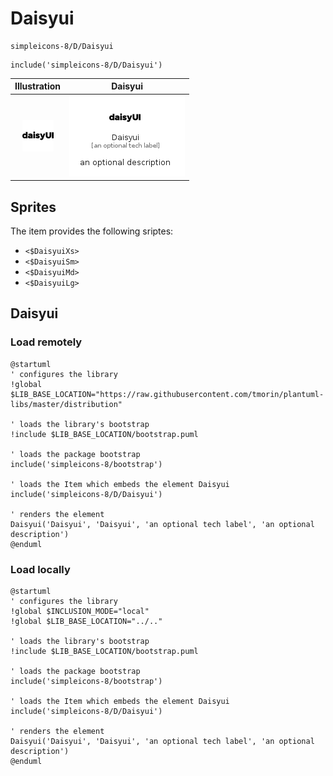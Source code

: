 # Daisyui


```text
simpleicons-8/D/Daisyui
```

```text
include('simpleicons-8/D/Daisyui')
```



| Illustration | Daisyui |
| :---: | :---: |
| ![illustration for Illustration](../../simpleicons-8/D/Daisyui.png) | ![illustration for Daisyui](../../simpleicons-8/D/Daisyui.Local.png) |



## Sprites
The item provides the following sriptes:

- `<$DaisyuiXs>`
- `<$DaisyuiSm>`
- `<$DaisyuiMd>`
- `<$DaisyuiLg>`





## Daisyui

### Load remotely
```plantuml
@startuml
' configures the library
!global $LIB_BASE_LOCATION="https://raw.githubusercontent.com/tmorin/plantuml-libs/master/distribution"

' loads the library's bootstrap
!include $LIB_BASE_LOCATION/bootstrap.puml

' loads the package bootstrap
include('simpleicons-8/bootstrap')

' loads the Item which embeds the element Daisyui
include('simpleicons-8/D/Daisyui')

' renders the element
Daisyui('Daisyui', 'Daisyui', 'an optional tech label', 'an optional description')
@enduml
```

### Load locally
```plantuml
@startuml
' configures the library
!global $INCLUSION_MODE="local"
!global $LIB_BASE_LOCATION="../.."

' loads the library's bootstrap
!include $LIB_BASE_LOCATION/bootstrap.puml

' loads the package bootstrap
include('simpleicons-8/bootstrap')

' loads the Item which embeds the element Daisyui
include('simpleicons-8/D/Daisyui')

' renders the element
Daisyui('Daisyui', 'Daisyui', 'an optional tech label', 'an optional description')
@enduml
```

